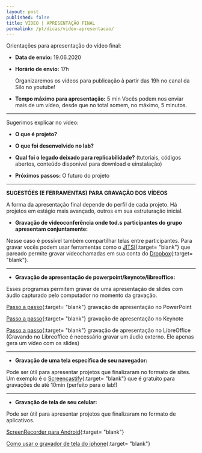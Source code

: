 ```yaml
---
layout: post
published: false
title: VÍDEO | APRESENTAÇÃO FINAL
permalink: /pt/dicas/video-apresentacao/
---
```




Orientações para apresentação do vídeo final:

* **Data de envio:** 19.06.2020
    
* **Horário de envio:** 17h
  
  Organizaremos os vídeos para publicação à partir das 19h no canal da Silo no youtube!
  
* **Tempo máximo para apresentação:** 5 min
Vocês podem nos enviar mais de um vídeo, desde que no total somem, no máximo, 5 minutos.
  

--- 

Sugerimos explicar no vídeo: 

* **O que é projeto?** 
    
* **O que foi desenvolvido no lab?** 
  
* **Qual foi o legado deixado para replicabilidade?** 
(tutoriais, códigos abertos, conteúdo disponivel para download e einstalação)
      
* **Próximos passos:** O futuro do projeto
  

--- 
  
**SUGESTÕES (E FERRAMENTAS) PARA GRAVAÇÃO DOS VÍDEOS**
  
  A forma da apresentação final depende do perfil de cada projeto. Há projetos em estágio mais avançado, outros em sua estruturação inicial. 
  
 
* **Gravação de videoconferência onde tod.s participantes do grupo apresentam conjuntamente:**
  
Nesse caso é possível também compartilhar telas entre participantes.
Para gravar vocês podem usar ferramentas como o [JITSI](https://meet.jit.si/){:target= "blank"} que pareado permite gravar vídeochamadas em sua conta do [Dropbox](https://dropbox.com){:target= "blank"}.

--- 

* **Gravação de apresentação de powerpoint/keynote/libreoffice:** 
  
Esses programas permitem gravar de uma apresentação de slides com áudio capturado pelo computador no momento da gravação. 
  
  [Passo a passo](https://www.techtudo.com.br/dicas-e-tutoriais/noticia/2016/04/como-criar-um-video-da-sua-apresentacao-no-powerpoint-com-voz.html){:target= "blank"} gravação de apresentação no PowerPoint
  
  [Passo a passo](http://keynote.skydocu.com/pt-br/exibir-sua-apresentacao/gravar-uma-narracao-de-reproducao-automatica/){:target= "blank"} gravação de apresentação no Keynote
  
  [Passo a passo](https://www.youtube.com/watch?v=qEAHF3W4_Lc){:target= "blank"} gravação de apresentação no LibreOffice (Gravando no Libreoffice é necessário gravar um áudio externo. Ele apenas gera um vídeo com os slides)

---

* **Gravação de uma tela específica de seu navegador:** 
  
Pode ser útil para apresentar projetos que finalizaram no formato de sites.
Um exemplo é o [Screencastify](https://www.screencastify.com/){:target= "blank"} que é gratuito para gravações de até 10min (perfeito para o lab!)

---

* **Gravação de tela de seu celular:**
  
Pode ser útil para apresentar projetos que finalizaram no formato de aplicativos.
   
[ScreenRecorder para Android](https://play.google.com/store/apps/details?id=com.kimcy929.screenrecorder&hl=en_GB){:target= "blank"}

[Como usar o gravador de tela do iphone](https://support.apple.com/pt-br/HT207935){:target= "blank"}
